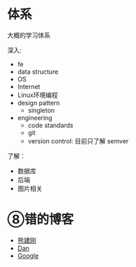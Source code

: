 # 体系
大概的学习体系

深入:
+ fe
+ data structure
+ OS
+ Internet
+ Linux环境编程
+ design pattern
  + singleton
+ engineering
  + code standards
  + git
  + version control: 目前只了解 semver

了解：
+ 数据库
+ 后端
+ 图片相关

# ⑧错的博客
+ [熊建刚](http://blog.codingplayboy.com/)
+ [Dan](https://overreacted.io/)
+ [Google](https://developers.google.com/web/updates/capabilities)
